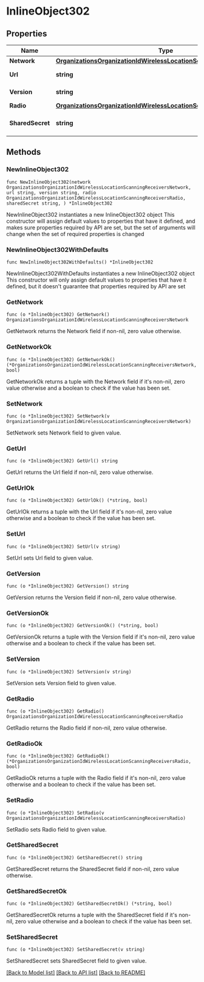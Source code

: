 # InlineObject302

## Properties

Name | Type | Description | Notes
------------ | ------------- | ------------- | -------------
**Network** | [**OrganizationsOrganizationIdWirelessLocationScanningReceiversNetwork**](OrganizationsOrganizationIdWirelessLocationScanningReceiversNetwork.md) |  | 
**Url** | **string** | Receiver Url | 
**Version** | **string** | Scanning API Version | 
**Radio** | [**OrganizationsOrganizationIdWirelessLocationScanningReceiversRadio**](OrganizationsOrganizationIdWirelessLocationScanningReceiversRadio.md) |  | 
**SharedSecret** | **string** | Secret Value for Receiver | 

## Methods

### NewInlineObject302

`func NewInlineObject302(network OrganizationsOrganizationIdWirelessLocationScanningReceiversNetwork, url string, version string, radio OrganizationsOrganizationIdWirelessLocationScanningReceiversRadio, sharedSecret string, ) *InlineObject302`

NewInlineObject302 instantiates a new InlineObject302 object
This constructor will assign default values to properties that have it defined,
and makes sure properties required by API are set, but the set of arguments
will change when the set of required properties is changed

### NewInlineObject302WithDefaults

`func NewInlineObject302WithDefaults() *InlineObject302`

NewInlineObject302WithDefaults instantiates a new InlineObject302 object
This constructor will only assign default values to properties that have it defined,
but it doesn't guarantee that properties required by API are set

### GetNetwork

`func (o *InlineObject302) GetNetwork() OrganizationsOrganizationIdWirelessLocationScanningReceiversNetwork`

GetNetwork returns the Network field if non-nil, zero value otherwise.

### GetNetworkOk

`func (o *InlineObject302) GetNetworkOk() (*OrganizationsOrganizationIdWirelessLocationScanningReceiversNetwork, bool)`

GetNetworkOk returns a tuple with the Network field if it's non-nil, zero value otherwise
and a boolean to check if the value has been set.

### SetNetwork

`func (o *InlineObject302) SetNetwork(v OrganizationsOrganizationIdWirelessLocationScanningReceiversNetwork)`

SetNetwork sets Network field to given value.


### GetUrl

`func (o *InlineObject302) GetUrl() string`

GetUrl returns the Url field if non-nil, zero value otherwise.

### GetUrlOk

`func (o *InlineObject302) GetUrlOk() (*string, bool)`

GetUrlOk returns a tuple with the Url field if it's non-nil, zero value otherwise
and a boolean to check if the value has been set.

### SetUrl

`func (o *InlineObject302) SetUrl(v string)`

SetUrl sets Url field to given value.


### GetVersion

`func (o *InlineObject302) GetVersion() string`

GetVersion returns the Version field if non-nil, zero value otherwise.

### GetVersionOk

`func (o *InlineObject302) GetVersionOk() (*string, bool)`

GetVersionOk returns a tuple with the Version field if it's non-nil, zero value otherwise
and a boolean to check if the value has been set.

### SetVersion

`func (o *InlineObject302) SetVersion(v string)`

SetVersion sets Version field to given value.


### GetRadio

`func (o *InlineObject302) GetRadio() OrganizationsOrganizationIdWirelessLocationScanningReceiversRadio`

GetRadio returns the Radio field if non-nil, zero value otherwise.

### GetRadioOk

`func (o *InlineObject302) GetRadioOk() (*OrganizationsOrganizationIdWirelessLocationScanningReceiversRadio, bool)`

GetRadioOk returns a tuple with the Radio field if it's non-nil, zero value otherwise
and a boolean to check if the value has been set.

### SetRadio

`func (o *InlineObject302) SetRadio(v OrganizationsOrganizationIdWirelessLocationScanningReceiversRadio)`

SetRadio sets Radio field to given value.


### GetSharedSecret

`func (o *InlineObject302) GetSharedSecret() string`

GetSharedSecret returns the SharedSecret field if non-nil, zero value otherwise.

### GetSharedSecretOk

`func (o *InlineObject302) GetSharedSecretOk() (*string, bool)`

GetSharedSecretOk returns a tuple with the SharedSecret field if it's non-nil, zero value otherwise
and a boolean to check if the value has been set.

### SetSharedSecret

`func (o *InlineObject302) SetSharedSecret(v string)`

SetSharedSecret sets SharedSecret field to given value.



[[Back to Model list]](../README.md#documentation-for-models) [[Back to API list]](../README.md#documentation-for-api-endpoints) [[Back to README]](../README.md)


